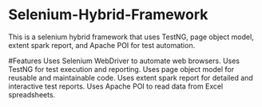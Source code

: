 # Selenium-Hybrid-Framework
This is a selenium hybrid framework that uses TestNG, page object model, extent spark report, and Apache POI for test automation.

#Features
Uses Selenium WebDriver to automate web browsers.
Uses TestNG for test execution and reporting.
Uses page object model for reusable and maintainable code.
Uses extent spark report for detailed and interactive test reports.
Uses Apache POI to read data from Excel spreadsheets.
